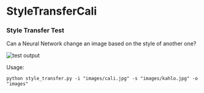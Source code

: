 # StyleTransferCali
### Style Transfer Test

Can a Neural Network change an image based on the style of another one?

![test output](https://github.com/statscol/StyleTransferCali/images/output.jpg?raw=true)

Usage:

```console
python style_transfer.py -i "images/cali.jpg" -s "images/kahlo.jpg" -o "images"
```